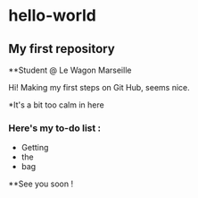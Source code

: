 # hello-world
## My first repository

**Student @ Le Wagon Marseille

Hi! Making my first steps on Git Hub, seems nice.

*It's a bit too calm in here

### Here's my to-do list : 
- Getting
- the
- bag

**See you soon !
